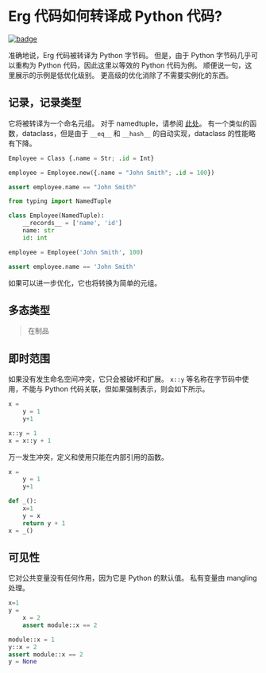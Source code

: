 # Erg 代码如何转译成 Python 代码?

[![badge](https://img.shields.io/endpoint.svg?url=https%3A%2F%2Fgezf7g7pd5.execute-api.ap-northeast-1.amazonaws.com%2Fdefault%2Fsource_up_to_date%3Fowner%3Derg-lang%26repos%3Derg%26ref%3Dmain%26path%3Ddoc/EN/compiler/transpile.md%26commit_hash%3D06f8edc9e2c0cee34f6396fd7c64ec834ffb5352)](https://gezf7g7pd5.execute-api.ap-northeast-1.amazonaws.com/default/source_up_to_date?owner=erg-lang&repos=erg&ref=main&path=doc/EN/compiler/transpile.md&commit_hash=06f8edc9e2c0cee34f6396fd7c64ec834ffb5352)

准确地说，Erg 代码被转译为 Python 字节码。
但是，由于 Python 字节码几乎可以重构为 Python 代码，因此这里以等效的 Python 代码为例。
顺便说一句，这里展示的示例是低优化级别。
更高级的优化消除了不需要实例化的东西。

## 记录，记录类型

它将被转译为一个命名元组。
对于 namedtuple，请参阅 [此处](https://docs.python.jp/3/library/collections.html#collections.namedtuple)。
有一个类似的函数，dataclass，但是由于 `__eq__` 和 `__hash__` 的自动实现，dataclass 的性能略有下降。

```python
Employee = Class {.name = Str; .id = Int}

employee = Employee.new({.name = "John Smith"; .id = 100})

assert employee.name == "John Smith"
```

```python
from typing import NamedTuple

class Employee(NamedTuple):
    __records__ = ['name', 'id']
    name: str
    id: int

employee = Employee('John Smith', 100)

assert employee.name == 'John Smith'
```

如果可以进一步优化，它也将转换为简单的元组。

## 多态类型

> 在制品

## 即时范围

如果没有发生命名空间冲突，它只会被破坏和扩展。
`x::y` 等名称在字节码中使用，不能与 Python 代码关联，但如果强制表示，则会如下所示。

```python
x =
    y = 1
    y+1
```

```python
x::y = 1
x = x::y + 1
```

万一发生冲突，定义和使用只能在内部引用的函数。

```python
x =
    y = 1
    y+1
```

```python
def _():
    x=1
    y = x
    return y + 1
x = _()
```

## 可见性

它对公共变量没有任何作用，因为它是 Python 的默认值。
私有变量由 mangling 处理。

```python
x=1
y =
    x = 2
    assert module::x == 2
```

```python
module::x = 1
y::x = 2
assert module::x == 2
y = None
```